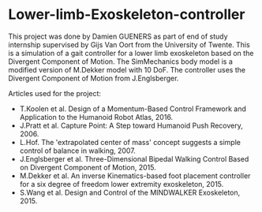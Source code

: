 # Lower-limb-Exoskeleton-controller

This project was done by Damien GUENERS as part of end of study internship supervised by Gijs Van Oort from the University of Twente.
This is a simulation of a gait controller for a lower limb exoskeleton based on the Divergent Component of Motion.
The SimMechanics body model is a modified version of M.Dekker model with 10 DoF.
The controller uses the Divergent Component of Motion from J.Englsberger.

Articles used for the project:
- T.Koolen et al. Design of a Momentum-Based Control Framework and Application to the Humanoid Robot Atlas, 2016.
- J.Pratt et al. Capture Point: A Step toward Humanoid Push Recovery, 2006.
- L.Hof. The 'extrapolated center of mass' concept suggests a simple control of balance in walking, 2007.
- J.Englsberger et al. Three-Dimensional Bipedal Walking Control Based on Divergent Component of Motion, 2015.
- M.Dekker et al. An inverse Kinematics-based foot placement controller for a six degree of freedom lower extremity exoskeleton, 2015.
- S.Wang et al. Design and Control of the MINDWALKER Exoskeleton, 2015.
